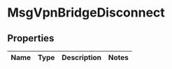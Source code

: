 
# MsgVpnBridgeDisconnect

## Properties
Name | Type | Description | Notes
------------ | ------------- | ------------- | -------------



